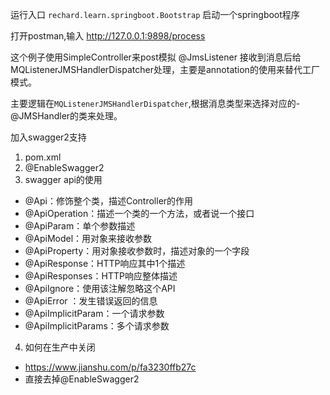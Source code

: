 运行入口
`rechard.learn.springboot.Bootstrap` 启动一个springboot程序

打开postman,输入
http://127.0.0.1:9898/process

这个例子使用SimpleController来post模拟
 @JmsListener 接收到消息后给MQListenerJMSHandlerDispatcher处理，主要是annotation的使用来替代工厂模式。


主要逻辑在`MQListenerJMSHandlerDispatcher`,根据消息类型来选择对应的- @JMSHandler的类来处理。



加入swagger2支持
1. pom.xml
2. @EnableSwagger2
3. swagger api的使用
- @Api：修饰整个类，描述Controller的作用
- @ApiOperation：描述一个类的一个方法，或者说一个接口
- @ApiParam：单个参数描述
- @ApiModel：用对象来接收参数
- @ApiProperty：用对象接收参数时，描述对象的一个字段
- @ApiResponse：HTTP响应其中1个描述
- @ApiResponses：HTTP响应整体描述
- @ApiIgnore：使用该注解忽略这个API
- @ApiError ：发生错误返回的信息
- @ApiImplicitParam：一个请求参数
- @ApiImplicitParams：多个请求参数
4. 如何在生产中关闭
- https://www.jianshu.com/p/fa3230ffb27c
- 直接去掉@EnableSwagger2

